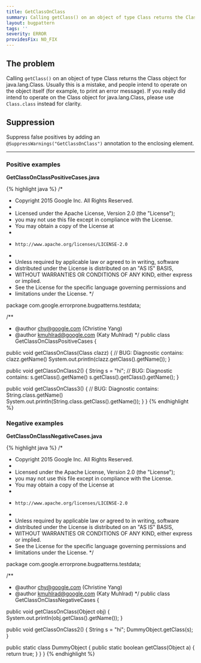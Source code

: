 ```yaml
---
title: GetClassOnClass
summary: Calling getClass() on an object of type Class returns the Class object for java.lang.Class; you probably meant to operate on the object directly
layout: bugpattern
tags: ''
severity: ERROR
providesFix: NO_FIX
---
```


<!--
*** AUTO-GENERATED, DO NOT MODIFY ***
To make changes, edit the @BugPattern annotation or the explanation in docs/bugpattern.
-->

## The problem
Calling `getClass()` on an object of type Class returns the Class object for java.lang.Class.  Usually this is a mistake, and people intend to operate on the object itself (for example, to print an error message).  If you really did intend to operate on the Class object for java.lang.Class, please use `Class.class` instead for clarity.

## Suppression
Suppress false positives by adding an `@SuppressWarnings("GetClassOnClass")` annotation to the enclosing element.

----------

### Positive examples
__GetClassOnClassPositiveCases.java__

{% highlight java %}
/*
 * Copyright 2015 Google Inc. All Rights Reserved.
 *
 * Licensed under the Apache License, Version 2.0 (the "License");
 * you may not use this file except in compliance with the License.
 * You may obtain a copy of the License at
 *
 *     http://www.apache.org/licenses/LICENSE-2.0
 *
 * Unless required by applicable law or agreed to in writing, software
 * distributed under the License is distributed on an "AS IS" BASIS,
 * WITHOUT WARRANTIES OR CONDITIONS OF ANY KIND, either express or implied.
 * See the License for the specific language governing permissions and
 * limitations under the License.
 */

package com.google.errorprone.bugpatterns.testdata;

/**
 * @author chy@google.com (Christine Yang)
 * @author kmuhlrad@google.com (Katy Muhlrad)
 */
public class GetClassOnClassPositiveCases {

  public void getClassOnClass(Class clazz) {
    // BUG: Diagnostic contains: clazz.getName()
    System.out.println(clazz.getClass().getName());
  }

  public void getClassOnClass2() {
    String s = "hi";
    // BUG: Diagnostic contains: s.getClass().getName()
    s.getClass().getClass().getName();
  }

  public void getClassOnClass3() {
    // BUG: Diagnostic contains: String.class.getName()
    System.out.println(String.class.getClass().getName());
  }
}
{% endhighlight %}

### Negative examples
__GetClassOnClassNegativeCases.java__

{% highlight java %}
/*
 * Copyright 2015 Google Inc. All Rights Reserved.
 *
 * Licensed under the Apache License, Version 2.0 (the "License");
 * you may not use this file except in compliance with the License.
 * You may obtain a copy of the License at
 *
 *     http://www.apache.org/licenses/LICENSE-2.0
 *
 * Unless required by applicable law or agreed to in writing, software
 * distributed under the License is distributed on an "AS IS" BASIS,
 * WITHOUT WARRANTIES OR CONDITIONS OF ANY KIND, either express or implied.
 * See the License for the specific language governing permissions and
 * limitations under the License.
 */

package com.google.errorprone.bugpatterns.testdata;

/**
 * @author chy@google.com (Christine Yang)
 * @author kmuhlrad@google.com (Katy Muhlrad)
 */
public class GetClassOnClassNegativeCases {

  public void getClassOnClass(Object obj) {
    System.out.println(obj.getClass().getName());
  }

  public void getClassOnClass2() {
    String s = "hi";
    DummyObject.getClass(s);
  }

  public static class DummyObject {
    public static boolean getClass(Object a) {
      return true;
    }
  }
}
{% endhighlight %}

